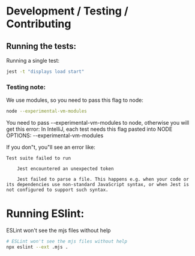 # Development / Testing / Contributing

## Running the tests:


Running a single test:
```bash
jest -t "displays load start"
```

### Testing note:

We use modules, so you need to pass this flag to node:
```bash
node --experimental-vm-modules
```

You need to pass --experimental-vm-modules to node, otherwise you will get this error:
In IntelliJ, each test needs this flag pasted into NODE OPTIONS: --experimental-vm-modules

If you don"t, you"ll see an error like:
```
Test suite failed to run

    Jest encountered an unexpected token

    Jest failed to parse a file. This happens e.g. when your code or its dependencies use non-standard JavaScript syntax, or when Jest is not configured to support such syntax.
```

# Running ESlint:

ESLint won't see the mjs files without help
```bash
# ESLint won't see the mjs files without help
npx eslint --ext .mjs .
```
